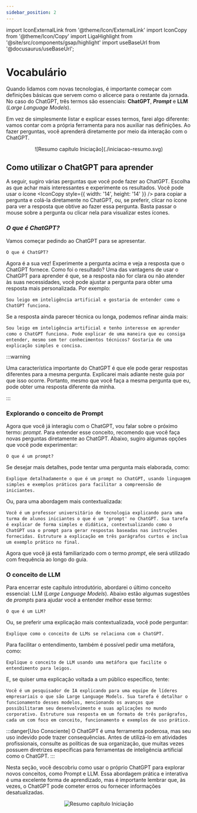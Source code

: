 ```yaml
---
sidebar_position: 2
---
```

import IconExternalLink from '@theme/Icon/ExternalLink'
import IconCopy from '@theme/Icon/Copy'
import LigaHighlight from '@site/src/components/gsap/highlight'
import useBaseUrl from '@docusaurus/useBaseUrl';

# Vocabulário
<LigaHighlight />



Quando lidamos com novas tecnologias, <span class="text-highlight">é importante começar com definições básicas</span> que servem como o alicerce para o restante da jornada. No caso do ChatGPT, <span class="text-highlight">três termos são essenciais:</span> **ChatGPT**, ***Prompt*** e **LLM** (*Large Language Models*).

Em vez de simplesmente listar e explicar esses termos, farei algo diferente: <span class="text-highlight">vamos contar com a própria ferramenta</span> para nos auxiliar nas definições. Ao fazer perguntas, você aprenderá diretamente por meio da interação com o ChatGPT.

<center>
![Resumo capítulo Iniciação](./iniciacao-resumo.svg)
</center>

## Como utilizar o ChatGPT para aprender
A seguir, sugiro várias perguntas que você pode fazer ao ChatGPT. Escolha as que achar mais interessantes e experimente os resultados. Você pode usar o ícone <IconCopy style={{ width: '14', height: '14' }} /> para <span class="text-highlight">copiar a pergunta e colá-la diretamente no ChatGPT</span>, ou, se preferir, clicar no ícone <IconExternalLink /> para ver a resposta que obtive ao fazer essa pergunta. Basta passar o mouse sobre a pergunta ou clicar nela para visualizar estes ícones.

### *O que é ChatGPT?*
Vamos começar pedindo ao ChatGPT para se apresentar.
```url link='https://chatgpt.com/share/3de5759c-58fe-4395-bf6c-35e8ffc45ad9'
O que é ChatGPT?
```
<span class="text-highlight">Agora é a sua vez!</span> Experimente a pergunta acima e veja a resposta que o ChatGPT fornece. Como foi o resultado? Uma das vantagens de usar o ChatGPT para aprender é que, se a resposta não for clara ou não atender às suas necessidades, você pode <span class="text-highlight">ajustar a pergunta</span> para obter uma resposta mais personalizada. Por exemplo:

```url link='https://chatgpt.com/share/cf22a64e-8c44-4fde-8e40-e6f0a99af36b'
Sou leigo em inteligência artificial e gostaria de entender como o ChatGPT funciona.
```
Se a resposta ainda parecer técnica ou longa, podemos <span class="text-highlight">refinar</span> ainda mais:
```url wordWrap link='https://chatgpt.com/share/a86dc5d9-c14d-4c96-a38e-2190551b8ee3'
Sou leigo em inteligência artificial e tenho interesse em aprender como o ChatGPT funciona. Pode explicar de uma maneira que eu consiga entender, mesmo sem ter conhecimentos técnicos? Gostaria de uma explicação simples e concisa.
```
:::warning

Uma característica importante do ChatGPT é que ele pode gerar respostas diferentes para a mesma pergunta. Explicarei mais adiante neste guia por que isso ocorre. Portanto, mesmo que você faça a mesma pergunta que eu, pode obter uma resposta diferente da minha.

:::

### Explorando o conceito de Prompt
Agora que você já interagiu com o ChatGPT, vou falar sobre o próximo <span class="text-highlight">termo: *prompt*.</span> Para entender esse conceito, recomendo que você faça novas perguntas diretamente ao ChatGPT. Abaixo, sugiro algumas opções que você pode experimentar:

```url wordWrap link='https://chatgpt.com/share/5d8411f1-455a-4dd2-82b7-04f1c3064be6'
O que é um prompt?
```
Se desejar <span class="text-highlight">mais detalhes</span>,  pode tentar uma pergunta mais elaborada, como:
```url wordWrap link='https://chatgpt.com/share/a8d61274-27f7-4826-b1de-110d111e3efe'
Explique detalhadamente o que é um prompt no ChatGPT, usando linguagem simples e exemplos práticos para facilitar a compreensão de iniciantes.
```
Ou, para uma abordagem <span class="text-highlight">mais contextualizada:</span>
```url wordWrap link='https://chatgpt.com/share/60bb661c-d4ad-4e4e-b632-fe8154c1b676'
Você é um professor universitário de tecnologia explicando para uma turma de alunos iniciantes o que é um 'prompt' no ChatGPT. Sua tarefa é explicar de forma simples e didática, contextualizando como o ChatGPT usa o prompt para gerar respostas baseadas nas instruções fornecidas. Estruture a explicação em três parágrafos curtos e inclua um exemplo prático no final.
```
Agora que você já está familiarizado com o termo *prompt*, ele será utilizado com frequência ao longo do guia.

### O conceito de LLM
Para encerrar este capítulo introdutório, abordarei o último <span class="text-highlight">conceito essencial: LLM</span> (*Large Language Models*). Abaixo estão algumas sugestões de *prompts* para ajudar você a entender melhor esse termo:

```url wordWrap link='https://chatgpt.com/share/cb37f9ef-1977-4053-95e6-af9f562e7b27'
O que é um LLM?
```
Ou, se preferir uma explicação <span class="text-highlight">mais contextualizada</span>, você pode perguntar:
```url wordWrap link='https://chatgpt.com/share/103f0ce6-323d-4633-a79d-65c7cad00566'
Explique como o conceito de LLMs se relaciona com o ChatGPT.
```
Para facilitar o entendimento, também é possível <span class="text-highlight">pedir uma metáfora</span>, como:
```url wordWrap link='https://chatgpt.com/share/0f7e80d3-95be-4630-b44c-e17fa91c0a11'
Explique o conceito de LLM usando uma metáfora que facilite o entendimento para leigos.
```
E, se quiser uma explicação voltada a um <span class="text-highlight">público específico</span>, tente:
```url wordWrap link='https://chatgpt.com/share/541ec93b-24b2-45d5-b29c-89dc94421655'
Você é um pesquisador de IA explicando para uma equipe de líderes empresariais o que são Large Language Models. Sua tarefa é detalhar o funcionamento desses modelos, mencionando os avanços que possibilitaram seu desenvolvimento e suas aplicações no mundo corporativo. Estruture sua resposta em um formato de três parágrafos, cada um com foco em conceito, funcionamento e exemplos de uso prático.
```
:::danger[Uso Consciente]
O ChatGPT é uma ferramenta poderosa, mas seu uso indevido pode trazer consequências. Antes de utilizá-lo em atividades profissionais, consulte as políticas de sua organização, que muitas vezes possuem diretrizes específicas para ferramentas de inteligência artificial como o ChatGPT.
:::

Nesta seção, você descobriu <span class="text-highlight">como usar o próprio ChatGPT para explorar novos conceitos</span>, como Prompt e LLM. Essa abordagem prática e interativa é uma excelente forma de aprendizado, mas é importante lembrar que, às vezes, o ChatGPT pode cometer erros ou fornecer informações desatualizadas. 

<center>
<img src={useBaseUrl("/img/docs/diagrama-vocabulario.svg")} alt="Resumo capítulo Iniciação" />
</center>


